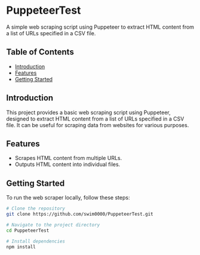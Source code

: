 # PuppeteerTest

A simple web scraping script using Puppeteer to extract HTML content from a list of URLs specified in a CSV file.

## Table of Contents

- [Introduction](#introduction)
- [Features](#features)
- [Getting Started](#getting-started)

## Introduction

This project provides a basic web scraping script using Puppeteer, designed to extract HTML content from a list of URLs specified in a CSV file. It can be useful for scraping data from websites for various purposes.

## Features

- Scrapes HTML content from multiple URLs.
- Outputs HTML content into individual files.

## Getting Started

To run the web scraper locally, follow these steps:

```bash
# Clone the repository
git clone https://github.com/swim0000/PuppeteerTest.git

# Navigate to the project directory
cd PuppeteerTest

# Install dependencies
npm install
